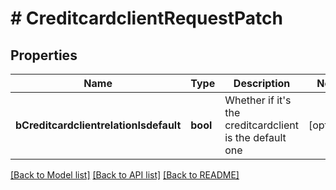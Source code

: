 # # CreditcardclientRequestPatch

## Properties

Name | Type | Description | Notes
------------ | ------------- | ------------- | -------------
**bCreditcardclientrelationIsdefault** | **bool** | Whether if it&#39;s the creditcardclient is the default one | [optional]

[[Back to Model list]](../../README.md#models) [[Back to API list]](../../README.md#endpoints) [[Back to README]](../../README.md)
